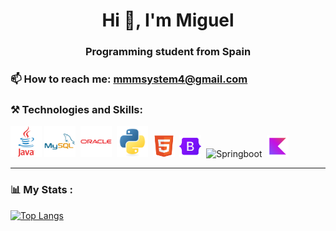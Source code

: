 <div id="header" align="center">
<h1 align="center">Hi 👋, I'm Miguel</h1>
<h3 align="center">Programming student from Spain</h3>
</div>

 

### 📫 How to reach me: **mmmsystem4@gmail.com**

 

<div align="left">
<h3>⚒️ Technologies and Skills:</h3>
<div>
<img src="https://github.com/devicons/devicon/blob/master/icons/java/java-original-wordmark.svg" title="Java" **alt="Java" width="50" height="50"/>
<img src="https://github.com/devicons/devicon/blob/master/icons/mysql/mysql-original-wordmark.svg" title="MySQL"  alt="MySQL" width="50" height="50"/>&nbsp;
<img src="https://github.com/devicons/devicon/blob/master/icons/oracle/oracle-original.svg" title="OracleSQL"  alt="OracleSQL" width="50" height="50"/>&nbsp;
<img src="https://github.com/devicons/devicon/blob/master/icons/python/python-original.svg" title="Python"  alt="Python" width="50" height="50"/>&nbsp;
<img src="https://github.com/devicons/devicon/blob/master/icons/html5/html5-original.svg" title="HTML5" alt="HTML" width="35" height="35"/>&nbsp;
<img src="https://github.com/devicons/devicon/blob/master/icons/bootstrap/bootstrap-original.svg" title="BootStrap" alt="BootStrap" width="35" height="35"/>&nbsp;
<img src="https://miro.medium.com/v2/resize:fit:1400/1*CIHazLUXhBCxiho2mE2glQ.png" title="Springboot" alt="Springboot" width="35" height="35"/>&nbsp;
<img src="https://github.com/devicons/devicon/blob/master/icons/kotlin/kotlin-original.svg" title="Kotlin" alt="Kotlin" width="35" height="35"/>&nbsp;
</div>
</div>

 

---

 

### 📊 My Stats :

 
[![Top Langs](https://github-readme-stats.vercel.app/api/top-langs/?username=MiguelMoya89&theme=tokyonight)](https://github.com/MiguelMoya89)

 
